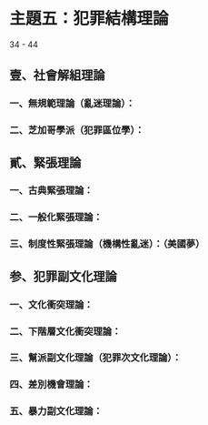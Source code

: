 # 主題五：犯罪結構理論

34 - 44

## 壹、社會解組理論

### 一、無規範理論（亂迷理論）：
### 二、芝加哥學派（犯罪區位學）：

## 貳、緊張理論
### 一、古典緊張理論：
### 二、一般化緊張理論：
### 三、制度性緊張理論（機構性亂迷）：（美國夢）

## 参、犯罪副文化理論
### 一、文化衝突理論：
### 二、下階層文化衝突理論：
### 三、幫派副文化理論（犯罪次文化理論）：
### 四、差別機會理論：
### 五、暴力副文化理論：
